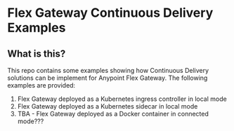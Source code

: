# Flex Gateway Continuous Delivery Examples

## What is this?

This repo contains some examples showing how Continuous Delivery solutions can be implement for Anypoint Flex Gateway. The following examples are provided:

1. Flex Gateway deployed as a Kubernetes ingress controller in local mode
2. Flex Gateway deployed as a Kubernetes sidecar in local mode
3. TBA - Flex Gateway deployed as a Docker container in connected mode???

